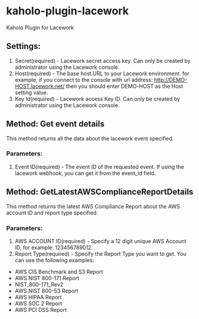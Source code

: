 # kaholo-plugin-lacework
Kaholo Plugin for Lacework

## Settings:
1. Secret(required) - Lacework secret access key. Can only be created by administrator using the Lacework console.
2. Host(required) - The base host URL to your Lacework environment. for example, if you connect to the console with url address:
    http://DEMO-HOST.lacework.net/ then you should enter DEMO-HOST as the Host setting value.
3. Key Id(required) - Lacework access Key ID. Can only be created by administrator using the Lacework console.

## Method: Get event details
This method returns all the data about the lacework event specified.

### Parameters:
1. Event ID(required) - The event ID of the requested event. If using the lacework webhook, you can get it from the event_id field.

## Method: GetLatestAWSComplianceReportDetails
This method returns the latest AWS Compliance Report about the AWS account ID and report type specified.

### Parameters:
1. AWS ACCOUNT ID(required) - Specify a 12 digit unique AWS Account ID, for example: 123456789012.
2. Report Type(required) - Specify the Report Type you want to get. You can use the following examples:
- AWS CIS Benchmark and S3 Report
- AWS NIST 800-171 Report
- NIST_800-171_Rev2
- AWS NIST 800-53 Report
- AWS HIPAA Report
- AWS SOC 2 Report
- AWS PCI DSS Report
